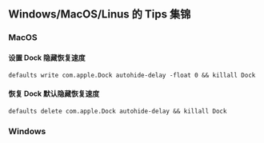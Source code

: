 ## Windows/MacOS/Linus 的 Tips 集锦

### MacOS

#### 设置 Dock 隐藏恢复速度

  `defaults write com.apple.Dock autohide-delay -float 0 && killall Dock`
#### 恢复 Dock 默认隐藏恢复速度

  `defaults delete com.apple.Dock autohide-delay && killall Dock`





### Windows